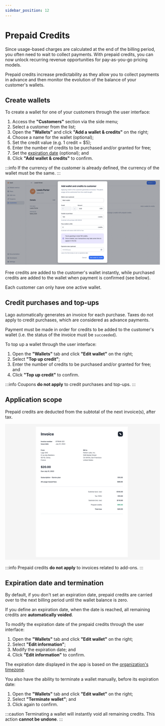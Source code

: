 ```yaml
---
sidebar_position: 12
---
```


# Prepaid Credits
Since usage-based charges are calculated at the end of the billing period, you often need to wait to collect payments. With prepaid credits, you can now unlock recurring revenue opportunities for pay-as-you-go pricing models.

Prepaid credits increase predictability as they allow you to collect payments in advance and then monitor the evolution of the balance of your customer's wallets.

## Create wallets
To create a wallet for one of your customers through the user interface:
1. Access the **"Customers"** section via the side menu;
2. Select a customer from the list;
3. Open the **"Wallets"** and click **"Add a wallet & credits"** on the right;
4. Choose a name for the wallet (optional);
5. Set the credit value (e.g. 1 credit = $5);
6. Enter the number of credits to be purchased and/or granted for free;
7. Set the [expiration date](#expiration-date-and-termination) (optional); and
8. Click **"Add wallet & credits"** to confirm.

:::info
If the currency of the customer is already defined, the currency of the wallet must be the same.
:::

![Creation of a wallet via the user interface](../../static/img/new-wallet.png)

Free credits are added to the customer's wallet instantly, while purchased credits are added to the wallet when payment is confirmed (see below).

Each customer can only have one active wallet.

## Credit purchases and top-ups
Lago automatically generates an invoice for each purchase. Taxes do not apply to credit purchases, which are considered as advance payments.

Payment must be made in order for credits to be added to the customer's wallet (i.e. the status of the invoice must be `succeeded`).

To top up a wallet through the user interface:
1. Open the **"Wallets"** tab and click **"Edit wallet"** on the right;
2. Select **"Top up credit"**;
3. Enter the number of credits to be purchased and/or granted for free; and
4. Click **"Top up credit"** to confirm.

:::info
Coupons **do not apply** to credit purchases and top-ups.
:::

## Application scope
Prepaid credits are deducted from the subtotal of the next invoice(s), after tax.

![Invoice partially paid with prepaid credits](../../static/img/prepaid-credits-invoice.png)

:::info
Prepaid credits **do not apply** to invoices related to add-ons.
:::

## Expiration date and termination
By default, if you don't set an expiration date, prepaid credits are carried over to the next billing period until the wallet balance is zero.

If you define an expiration date, when the date is reached, all remaining credits are **automatically voided**.

To modify the expiration date of the prepaid credits through the user interface:
1. Open the **"Wallets"** tab and click **"Edit wallet"** on the right;
2. Select **"Edit information"**;
3. Modify the expiration date; and
4. Click **"Edit information"** to confirm.

The expiration date displayed in the app is based on the [organization's timezone](../../changelog/timezones).

You also have the ability to terminate a wallet manually, before its expiration date:
1. Open the **"Wallets"** tab and click **"Edit wallet"** on the right;
2. Select **"Terminate wallet"**; and
3. Click again to confirm.

:::caution
Terminating a wallet will instantly void all remaining credits. This action **cannot be undone**.
:::